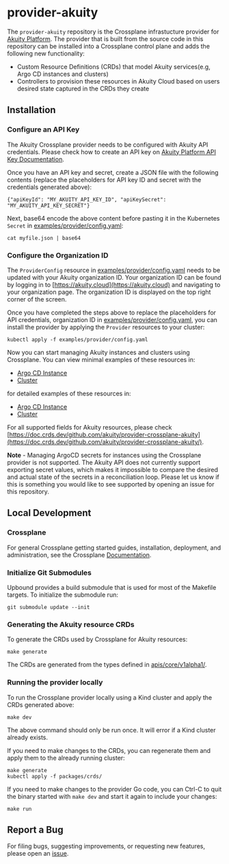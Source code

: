 # provider-akuity

The `provider-akuity` repository is the Crossplane infrastucture provider for
[Akuity Platform](https://akuity.io/akuity-platform/). The provider that is built from the source code
in this repository can be installed into a Crossplane control plane and adds the 
following new functionality:

* Custom Resource Definitions (CRDs) that model Akuity services(e.g, Argo CD instances and clusters)
* Controllers to provision these resources in Akuity Cloud based on users 
desired state captured in the CRDs they create

## Installation

### Configure an API Key
The Akuity Crossplane provider needs to be configured with Akuity API credentials. Please check how to create an API key on  [Akuity Platform API Key Documentation](https://docs.akuity.io/organizations/api-keys). 

Once you have an API key and secret, create a JSON file with the following contents (replace the placeholders for API key 
ID and secret with the credentials generated above):

```
{"apiKeyId": "MY_AKUITY_API_KEY_ID", "apiKeySecret": "MY_AKUITY_API_KEY_SECRET"}
```

Next, base64 encode the above content before pasting it in the Kubernetes `Secret` in [examples/provider/config.yaml](./examples/provider/config.yaml):

```
cat myfile.json | base64
```

### Configure the Organization ID
The `ProviderConfig` resource in [examples/provider/config.yaml](./examples/provider/config.yaml) needs to be updated with your
Akuity organization ID. Your organization ID can be found by logging in to [https://akuity.cloud](https://akuity.cloud) and
navigating to your organization page. The organization ID is displayed on the top right corner of the screen.

Once you have completed the steps above to replace the placeholders for API credentials, organization ID in
[examples/provider/config.yaml](./examples/provider/config.yaml), you can install the provider by applying the `Provider` resources to your cluster:

```
kubectl apply -f examples/provider/config.yaml
```

Now you can start managing Akuity instances and clusters using Crossplane. You can view minimal examples of these resources
in:
- [Argo CD Instance](./examples/instance/basic.yaml)
- [Cluster](./examples/cluster/basic.yaml)

for detailed examples of these resources in:
- [Argo CD Instance](./examples/instance/detailed.yaml)
- [Cluster](./examples/cluster/detailed.yaml)

For all supported fields for Akuity resources, please check [https://doc.crds.dev/github.com/akuity/provider-crossplane-akuity](https://doc.crds.dev/github.com/akuity/provider-crossplane-akuity/).

**Note** - Managing ArgoCD secrets for instances using the Crossplane provider is not supported. The Akuity API does not currently support exporting
secret values, which makes it impossible to compare the desired and actual state of the secrets in a reconciliation loop. Please let us know if this is something
you would like to see supported by opening an issue for this repository.

## Local Development

### Crossplane

For general Crossplane getting started guides, installation, deployment, and administration, see
the Crossplane [Documentation](https://crossplane.io/docs).

### Initialize Git Submodules

Upbound provides a build submodule that is used for most of the Makefile targets. To initialize the
submodule run:

`git submodule update --init`

### Generating the Akuity resource CRDs

To generate the CRDs used by Crossplane for Akuity resources:

`make generate`

The CRDs are generated from the types defined in [apis/core/v1alpha1/](./apis/core/v1alpha1/).

### Running the provider locally

To run the Crossplane provider locally using a Kind cluster and apply the CRDs generated above:

`make dev`

The above command should only be run once. It will error if a Kind cluster already exists.

If you need to make changes to the CRDs, you can regenerate them and apply them to the already
running cluster:

```
make generate
kubectl apply -f packages/crds/
```

If you need to make changes to the provider Go code, you can Ctrl-C to quit the binary
started with `make dev` and start it again to include your changes:

`make run`

## Report a Bug

For filing bugs, suggesting improvements, or requesting new features, please
open an [issue](https://github.com/akuityio/provider-crossplane-akuity/issues).
